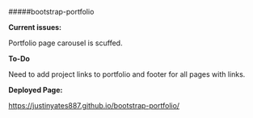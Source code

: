 #####bootstrap-portfolio

**Current issues:**

Portfolio page carousel is scuffed.

**To-Do**

Need to add project links to portfolio and footer for all pages with links.

**Deployed Page:**

https://justinyates887.github.io/bootstrap-portfolio/



